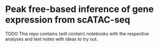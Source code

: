 # Peak free-based inference of gene expression from scATAC-seq
TODO
This repo contains (will contain) notebooks with the respective analyses and text notes with ideas to try out.
